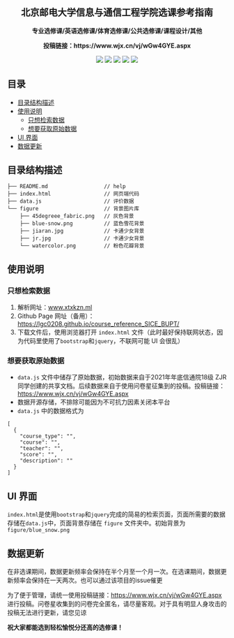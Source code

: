 <h2 align="center"> 北京邮电大学信息与通信工程学院选课参考指南 </h2>
<p align="center"><b>专业选修课/英语选修课/体育选修课/公共选修课/课程设计/其他</b></p>
<p align="center"><b>投稿链接：https://www.wjx.cn/vj/wGw4GYE.aspx</b></p>

<p align="center">
    <img src="https://badgen.net/github/license/lgc0208/course_reference_SICE_BUPT/">
    <img src="https://badgen.net/github/checks/lgc0208/course_reference_SICE_BUPT/main/">
    <img src="https://badgen.net/github/commits/lgc0208/course_reference_SICE_BUPT/main/">
    <img src="https://badgen.net/github/stars/lgc0208/course_reference_SICE_BUPT">
    <img src="https://badgen.net/github/last-commit/lgc0208/course_reference_SICE_BUPT/main/">
</p>


## 目录

- [目录结构描述](#目录结构描述)
- [使用说明](#使用说明)
  - [只想检索数据](#只想检索数据)
  - [想要获取原始数据](#想要获取原始数据)
- [UI 界面](#UI-界面)
- [数据更新](#数据更新)


## 目录结构描述

```
├── README.md                  // help
├── index.html                 // 网页端代码
├── data.js 	        	   // 评价数据
└── figure                     // 背景图片库
    ├── 45degreee_fabric.png   // 灰色背景
    ├── blue-snow.png          // 蓝色雪花背景
    ├── jiaran.jpg             // 卡通少女背景
    ├── jr.jpg                 // 卡通少女背景
    └── watercolor.png 	       // 粉色花瓣背景

```

## 使用说明

### 只想检索数据

1. 解析网址：www.xtxkzn.ml
2. Github Page 网址（备用）：https://lgc0208.github.io/course_reference_SICE_BUPT/
3. 下载文件后，使用浏览器打开 `index.html` 文件（此时最好保持联网状态，因为代码里使用了`bootstrap`和`jquery`，不联网可能 UI 会很乱）


### 想要获取原始数据

- `data.js` 文件中储存了原始数据，初始数据来自于2021年年底信通院18级 ZJR 同学创建的共享文档。后续数据来自于使用问卷星征集到的投稿。投稿链接：https://www.wjx.cn/vj/wGw4GYE.aspx
- 数据开源存储，不排除可能因为不可抗力因素关闭本平台
- `data.js` 中的数据格式为
```
[
  {
    "course_type": "", 
    "course": "", 
    "teacher": "", 
    "score": "", 
    "description": ""
  }
]
```

## UI 界面

`index.html`是使用`bootstrap`和`jquery`完成的简易的检索页面，页面所需要的数据存储在`data.js`中，页面背景存储在 `figure` 文件夹中。初始背景为 `figure/blue_snow.png`

## 数据更新

在非选课期间，数据更新频率会保持在半个月至一个月一次。在选课期间，数据更新频率会保持在一天两次。也可以通过该项目的issue催更

为了便于管理，请统一使用投稿链接：https://www.wjx.cn/vj/wGw4GYE.aspx 进行投稿。问卷星收集到的问卷完全匿名，请尽量客观。对于具有明显人身攻击的投稿无法进行更新，请您见谅

**祝大家都能选到轻松愉悦分还高的选修课！**
